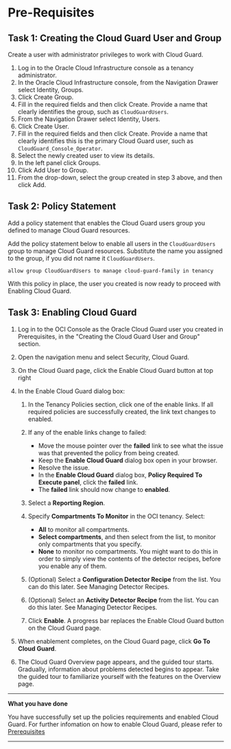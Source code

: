# Pre-Requisites

## Task 1: Creating the Cloud Guard User and Group

Create a user with administrator privileges to work with Cloud Guard.

1. Log in to the Oracle Cloud Infrastructure console as a tenancy administrator.
2. In the Oracle Cloud Infrastructure console, from the Navigation Drawer select Identity, Groups.
3. Click Create Group.
4. Fill in the required fields and then click Create. Provide a name that clearly identifies the group, such as `CloudGuardUsers`.
5. From the Navigation Drawer select Identity, Users.
6. Click Create User.
7. Fill in the required fields and then click Create. Provide a name that clearly identifies this is the primary Cloud Guard user, such as `CloudGuard_Console_Operator`.
8.  Select the newly created user to view its details.
9.  In the left panel click Groups.
10. Click Add User to Group.
11. From the drop-down, select the group created in step 3 above, and then click Add.


## Task 2: Policy Statement

Add a policy statement that enables the Cloud Guard users group you defined to manage Cloud Guard resources.

Add the policy statement below to enable all users in the `CloudGuardUsers` group to manage Cloud Guard resources. Substitute the name you assigned to the group, if you did not name it `CloudGuardUsers`.

`allow group CloudGuardUsers to manage cloud-guard-family in tenancy`

With this policy in place, the user you created is now ready to proceed with Enabling Cloud Guard.

## Task 3: Enabling Cloud Guard


1. Log in to the OCI Console as the Oracle Cloud Guard user you created in Prerequisites, in the "Creating the Cloud Guard User and Group" section.
2. Open the navigation menu and select Security, Cloud Guard.
3. On the Cloud Guard page, click the Enable Cloud Guard button at top right
4. In the Enable Cloud Guard dialog box:
   1. In the Tenancy Policies section, click one of the enable links. If all required policies are successfully created, the link text changes to enabled.

   2. If any of the enable links change to failed:
      * Move the mouse pointer over the **failed** link to see what the issue was that prevented the policy from being created.
      * Keep the **Enable Cloud Guard** dialog box open in your browser.
      * Resolve the issue.
      * In the **Enable Cloud Guard** dialog box, **Policy Required To Execute panel**, click the **failed** link.
      * The **failed** link should now change to **enabled**.

   3. Select a **Reporting Region**.
   4. Specify **Compartments To Monitor** in the OCI tenancy. Select:
       * **All** to monitor all compartments.
       * **Select compartments**, and then select from the list, to monitor only compartments that you specify.
       * **None** to monitor no compartments. You might want to do this in order to simply view the contents of the detector recipes, before you enable any of them.
   5. (Optional) Select a **Configuration Detector Recipe** from the list. You can do this later. See Managing Detector Recipes.
   6. (Optional) Select an **Activity Detector Recipe** from the list. You can do this later. See Managing Detector Recipes.
   7. Click **Enable**. A progress bar replaces the Enable Cloud Guard button on the Cloud Guard page.

8. When enablement completes, on the Cloud Guard page, click **Go To Cloud Guard**.
9. The Cloud Guard Overview page appears, and the guided tour starts. Gradually, information about problems detected begins to appear. Take the guided tour to familiarize yourself with the features on the Overview page.


******

**What you have done**

You have successfully set up the policies requirements and enabled Cloud Guard. For further infomation on how to enable Cloud Guard, please refer to [Prerequisites](https://docs.cloud.oracle.com/en-us/iaas/cloud-guard/using/prerequisites.htm)

******